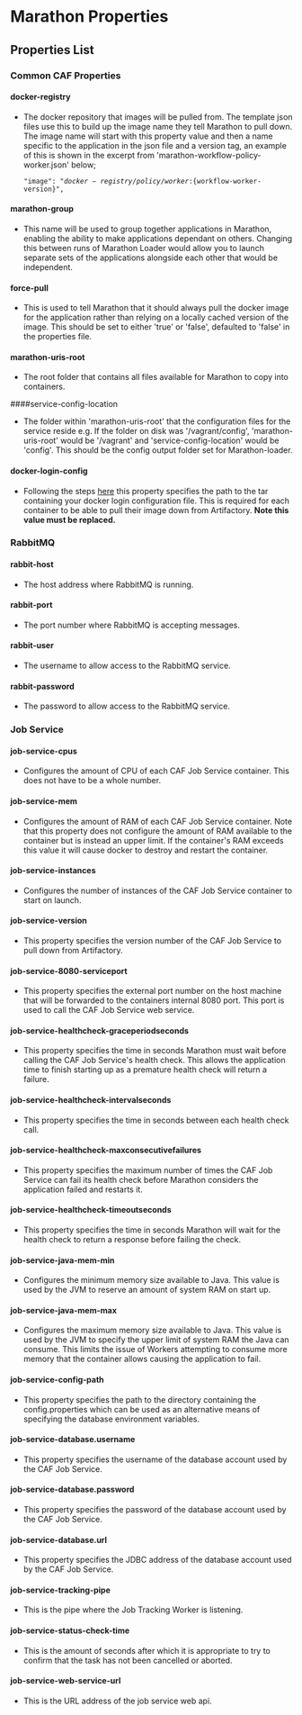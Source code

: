 # Marathon Properties


## Properties List
### Common CAF Properties
#### docker-registry
- The docker repository that images will be pulled from. The template json files use this to build up the image name they tell Marathon to pull down. The  image name will start with this property value and then a name specific to the application in the json file and a version tag, an example of this is shown in the excerpt from 'marathon-workflow-policy-worker.json' below;<pre><code>"image": "${docker-registry}/policy/worker:${workflow-worker-version}",</code></pre>

#### marathon-group
- This name will be used to group together applications in Marathon, enabling the ability to make applications dependant on others. Changing this between runs of Marathon Loader would allow you to launch separate sets of the applications alongside each other that would be independent.

#### force-pull
- This is used to tell Marathon that it should always pull the docker image for the application rather than relying on a locally cached version of the image. This should be set to either 'true' or 'false', defaulted to 'false' in the properties file.

#### marathon-uris-root
- The root folder that contains all files available for Marathon to copy into containers.

####service-config-location
- The folder within 'marathon-uris-root' that the configuration files for the service reside e.g. If the folder on disk was '/vagrant/config', 'marathon-uris-root' would be '/vagrant' and 'service-config-location' would be 'config'. This should be the config output folder set for Marathon-loader.

#### docker-login-config
- Following the steps [here](https://mesosphere.github.io/marathon/docs/native-docker-private-registry.html) this property specifies the path to the tar containing your docker login configuration file. This is required for each container to be able to pull their image down from Artifactory. **Note this value must be replaced.**

### RabbitMQ
#### rabbit-host
- The host address where RabbitMQ is running.

#### rabbit-port
- The port number where RabbitMQ is accepting messages.

#### rabbit-user
- The username to allow access to the RabbitMQ service.

#### rabbit-password
- The password to allow access to the RabbitMQ service.

### Job Service
#### job-service-cpus
- Configures the amount of CPU of each CAF Job Service container. This does not have to be a whole number.

#### job-service-mem
- Configures the amount of RAM of each CAF Job Service container. Note that this property does not configure the amount of RAM available to the container but is instead an upper limit. If the container's RAM exceeds this value it will cause docker to destroy and restart the container.

#### job-service-instances
- Configures the number of instances of the CAF Job Service container to start on launch.

#### job-service-version
- This property specifies the version number of the CAF Job Service to pull down from Artifactory.

#### job-service-8080-serviceport
- This property specifies the external port number on the host machine that will be forwarded to the containers internal 8080 port. This port is used to call the CAF Job Service web service.

#### job-service-healthcheck-graceperiodseconds
- This property specifies the time in seconds Marathon must wait before calling the CAF Job Service's health check. This allows the application time to finish starting up as a premature health check will return a failure.

#### job-service-healthcheck-intervalseconds
- This property specifies the time in seconds between each health check call.

#### job-service-healthcheck-maxconsecutivefailures
- This property specifies the maximum number of times the CAF Job Service can fail its health check before Marathon considers the application failed and restarts it.

#### job-service-healthcheck-timeoutseconds
- This property specifies the time in seconds Marathon will wait for the health check to return a response before failing the check.

#### job-service-java-mem-min
- Configures the minimum memory size available to Java. This value is used by the JVM to reserve an amount of system RAM on start up.

#### job-service-java-mem-max
- Configures the maximum memory size available to Java. This value is used by the JVM to specify the upper limit of system RAM the Java can consume. This limits the issue of Workers attempting to consume more memory that the container allows causing the application to fail.

#### job-service-config-path
- This property specifies the path to the directory containing the config.properties which can be used as an alternative means of specifying the database environment variables.

#### job-service-database.username
- This property specifies the username of the database account used by the CAF Job Service.

#### job-service-database.password
- This property specifies the password of the database account used by the CAF Job Service.

#### job-service-database.url
- This property specifies the JDBC address of the database account used by the CAF Job Service.

#### job-service-tracking-pipe
- This is the pipe where the Job Tracking Worker is listening.

#### job-service-status-check-time
- This is the amount of seconds after which it is appropriate to try to confirm that the task has not been cancelled or aborted.

#### job-service-web-service-url
- This is the URL address of the job service web api.
